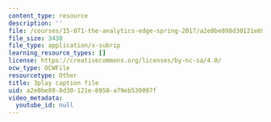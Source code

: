 ```yaml
---
content_type: resource
description: ''
file: /courses/15-071-the-analytics-edge-spring-2017/a2e0be898d30121e6950a79eb530097f_S0g0ad4zX7A.srt
file_size: 3438
file_type: application/x-subrip
learning_resource_types: []
license: https://creativecommons.org/licenses/by-nc-sa/4.0/
ocw_type: OCWFile
resourcetype: Other
title: 3play caption file
uid: a2e0be89-8d30-121e-6950-a79eb530097f
video_metadata:
  youtube_id: null
---
```

